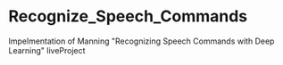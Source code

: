 # Recognize_Speech_Commands
Impelmentation of Manning "Recognizing Speech Commands with Deep Learning" liveProject
